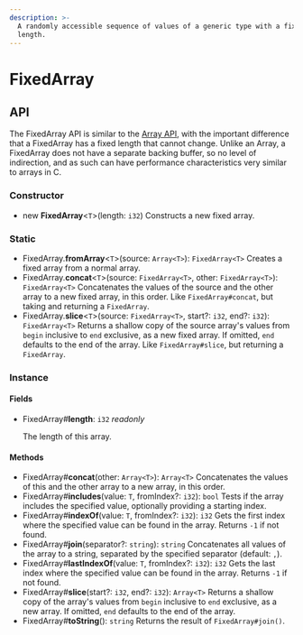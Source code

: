 ```yaml
---
description: >-
  A randomly accessible sequence of values of a generic type with a fixed
  length.
---
```


# FixedArray

## API

The FixedArray API is similar to the [Array API](array.md), with the important difference that a FixedArray has a fixed length that cannot change. Unlike an Array, a FixedArray does not have a separate backing buffer, so no level of indirection, and as such can have performance characteristics very similar to arrays in C.

### Constructor

* new **FixedArray**&lt;`T`&gt;\(length: `i32`\) Constructs a new fixed array.

### Static

* FixedArray.**fromArray**&lt;`T`&gt;\(source: `Array<T>`\): `FixedArray<T>` Creates a fixed array from a normal array.
* FixedArray.**concat**&lt;`T`&gt;\(source: `FixedArray<T>`, other: `FixedArray<T>`\): `FixedArray<T>` Concatenates the values of the source and the other array to a new fixed array, in this order. Like `FixedArray#concat`, but taking and returning a `FixedArray`.
* FixedArray.**slice**&lt;`T`&gt;\(source: `FixedArray<T>`, start?: `i32`, end?: `i32`\): `FixedArray<T>` Returns a shallow copy of the source array's values from `begin` inclusive to `end` exclusive, as a new fixed array. If omitted, `end` defaults to the end of the array. Like `FixedArray#slice`, but returning a `FixedArray`.

### Instance

#### Fields

* FixedArray\#**length**: `i32` _readonly_

  The length of this array.

#### Methods

* FixedArray\#**concat**\(other: `Array<T>`\): `Array<T>` Concatenates the values of this and the other array to a new array, in this order.
* FixedArray\#**includes**\(value: `T`, fromIndex?: `i32`\): `bool` Tests if the array includes the specified value, optionally providing a starting index.
* FixedArray\#**indexOf**\(value: `T`, fromIndex?: `i32`\): `i32` Gets the first index where the specified value can be found in the array. Returns `-1` if not found.
* FixedArray\#**join**\(separator?: `string`\): `string` Concatenates all values of the array to a string, separated by the specified separator \(default: `,`\).
* FixedArray\#**lastIndexOf**\(value: `T`, fromIndex?: `i32`\): `i32` Gets the last index where the specified value can be found in the array. Returns `-1` if not found.
* FixedArray\#**slice**\(start?: `i32`, end?: `i32`\): `Array<T>` Returns a shallow copy of the array's values from `begin` inclusive to `end` exclusive, as a new array. If omitted, `end` defaults to the end of the array.
* FixedArray\#**toString**\(\): `string` Returns the result of `FixedArray#join()`.

